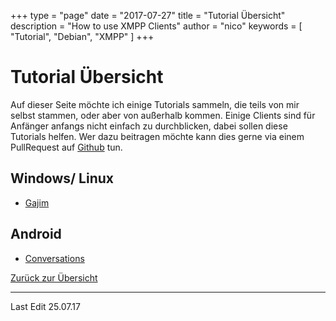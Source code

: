 +++
type = "page"
date = "2017-07-27"
title = "Tutorial Übersicht"
description = "How to use XMPP Clients"
author = "nico"
keywords = [ "Tutorial", "Debian", "XMPP" ]
+++
# Tutorial Übersicht
Auf dieser Seite möchte ich einige Tutorials sammeln, die teils von mir selbst stammen, oder aber von außerhalb kommen. Einige Clients sind für Anfänger anfangs nicht einfach zu durchblicken, dabei sollen diese Tutorials helfen. Wer dazu beitragen möchte kann dies gerne via einem PullRequest auf [Github](https://github.com/mightyBroccoli/hugo-magicbroccoli.de) tun.

## Windows/ Linux
- [Gajim](/page/tutorial/gajim)

## Android
- [Conversations](https://www.jabber.de/clients/android-ios/conversations-guide)

[Zurück zur Übersicht](/xmpp/)

- - -

Last Edit 25.07.17
